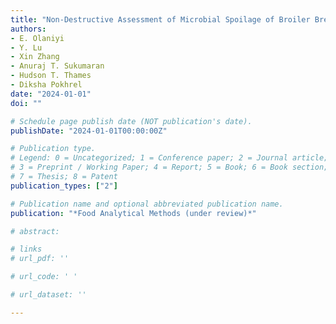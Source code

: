 ```yaml
---
title: "Non-Destructive Assessment of Microbial Spoilage of Broiler Breast Meat Using Structured Illumination Reflectance Imaging with Machine Learning"
authors: 
- E. Olaniyi
- Y. Lu
- Xin Zhang
- Anuraj T. Sukumaran
- Hudson T. Thames
- Diksha Pokhrel
date: "2024-01-01"
doi: ""

# Schedule page publish date (NOT publication's date).
publishDate: "2024-01-01T00:00:00Z"

# Publication type.
# Legend: 0 = Uncategorized; 1 = Conference paper; 2 = Journal article;
# 3 = Preprint / Working Paper; 4 = Report; 5 = Book; 6 = Book section;
# 7 = Thesis; 8 = Patent
publication_types: ["2"]

# Publication name and optional abbreviated publication name.
publication: "*Food Analytical Methods (under review)*"

# abstract: 

# links
# url_pdf: ''

# url_code: ' '

# url_dataset: ''

---
```

